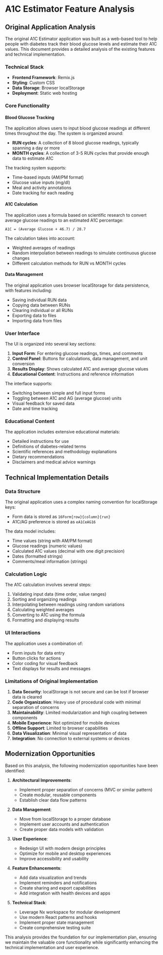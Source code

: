 # A1C Estimator Feature Analysis

## Original Application Analysis

The original A1C Estimator application was built as a web-based tool to help people with diabetes track their blood glucose levels and estimate their A1C values. This document provides a detailed analysis of the existing features and technical implementation.

### Technical Stack

- **Frontend Framework**: Remix.js
- **Styling**: Custom CSS
- **Data Storage**: Browser localStorage
- **Deployment**: Static web hosting

### Core Functionality

#### Blood Glucose Tracking

The application allows users to input blood glucose readings at different times throughout the day. The system is organized around:

- **RUN cycles**: A collection of 8 blood glucose readings, typically spanning a day or more
- **MONTH cycles**: A collection of 3-5 RUN cycles that provide enough data to estimate A1C

The tracking system supports:
- Time-based inputs (AM/PM format)
- Glucose value inputs (mg/dl)
- Meal and activity annotations
- Date tracking for each reading

#### A1C Calculation

The application uses a formula based on scientific research to convert average glucose readings to an estimated A1C percentage:

```
A1C = (Average Glucose + 46.7) / 28.7
```

The calculation takes into account:
- Weighted averages of readings
- Random interpolation between readings to simulate continuous glucose changes
- Different calculation methods for RUN vs MONTH cycles

#### Data Management

The original application uses browser localStorage for data persistence, with features including:
- Saving individual RUN data
- Copying data between RUNs
- Clearing individual or all RUNs
- Exporting data to files
- Importing data from files

### User Interface

The UI is organized into several key sections:

1. **Input Form**: For entering glucose readings, times, and comments
2. **Control Panel**: Buttons for calculations, data management, and unit conversion
3. **Results Display**: Shows calculated A1C and average glucose values
4. **Educational Content**: Instructions and reference information

The interface supports:
- Switching between simple and full input forms
- Toggling between A1C and AG (average glucose) units
- Visual feedback for saved data
- Date and time tracking

### Educational Content

The application includes extensive educational materials:
- Detailed instructions for use
- Definitions of diabetes-related terms
- Scientific references and methodology explanations
- Dietary recommendations
- Disclaimers and medical advice warnings

## Technical Implementation Details

### Data Structure

The original application uses a complex naming convention for localStorage keys:
- Form data is stored as `16Form{row}{column}{run}`
- A1C/AG preference is stored as `eA1CeAG16`

The data model includes:
- Time values (string with AM/PM format)
- Glucose readings (numeric values)
- Calculated A1C values (decimal with one digit precision)
- Dates (formatted strings)
- Comments/meal information (strings)

### Calculation Logic

The A1C calculation involves several steps:
1. Validating input data (time order, value ranges)
2. Sorting and organizing readings
3. Interpolating between readings using random variations
4. Calculating weighted averages
5. Converting to A1C using the formula
6. Formatting and displaying results

### UI Interactions

The application uses a combination of:
- Form inputs for data entry
- Button clicks for actions
- Color coding for visual feedback
- Text displays for results and messages

### Limitations of Original Implementation

1. **Data Security**: localStorage is not secure and can be lost if browser data is cleared
2. **Code Organization**: Heavy use of procedural code with minimal separation of concerns
3. **Maintainability**: Limited modularization and high coupling between components
4. **Mobile Experience**: Not optimized for mobile devices
5. **Offline Support**: Limited to browser capabilities
6. **Data Visualization**: Minimal visual representation of data
7. **Integration**: No connection to external systems or devices

## Modernization Opportunities

Based on this analysis, the following modernization opportunities have been identified:

1. **Architectural Improvements**:
   - Implement proper separation of concerns (MVC or similar pattern)
   - Create modular, reusable components
   - Establish clear data flow patterns

2. **Data Management**:
   - Move from localStorage to a proper database
   - Implement user accounts and authentication
   - Create proper data models with validation

3. **User Experience**:
   - Redesign UI with modern design principles
   - Optimize for mobile and desktop experiences
   - Improve accessibility and usability

4. **Feature Enhancements**:
   - Add data visualization and trends
   - Implement reminders and notifications
   - Create sharing and export capabilities
   - Add integration with health devices and apps

5. **Technical Stack**:
   - Leverage Nx workspace for modular development
   - Use modern React patterns and hooks
   - Implement proper state management
   - Create comprehensive testing suite

This analysis provides the foundation for our implementation plan, ensuring we maintain the valuable core functionality while significantly enhancing the technical implementation and user experience.
